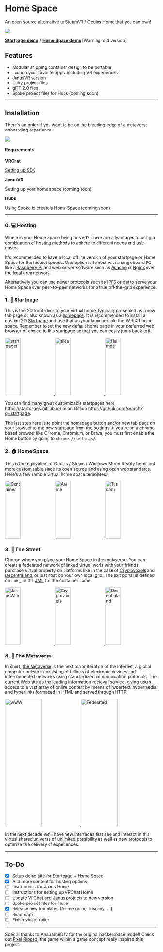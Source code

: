 # Home Space

An open source alternative to SteamVR / Oculus Home that you can own!

![](https://i.imgur.com/K0vf2rD.jpg)

[**Startpage demo**](https://madjin.github.io/startpage/) / [**Home Space demo**](https://madjin.github.io/home-space/janus/index.html) [Warning: old version] 

## Features

- Modular shipping container design to be portable
- Launch your favorite apps, including VR experiences
- JanusVR version 
- Unity project files
- glTF 2.0 files
- Spoke project files for Hubs (coming soon)

---

## Installation

There's an order if you want to be on the bleeding edge of a metaverse onboarding experience.

![](https://i.imgur.com/44jcBZL.jpg)

#### Requirements

**VRChat**

[Setting up SDK](https://docs.vrchat.com/docs/setting-up-the-sdk)

**JanusVR**

Setting up your home space (coming soon)

**Hubs**

Using Spoke to create a Home Space (coming soon)

---

### 0. :computer: Hosting

Where is your Home Space being hosted? There are advantages to using a combination of hosting methods to adhere to different needs and use-cases.

It's recommended to have a local offline version of your startpage or Home Space for the fastest speeds. One option is to host with a singleboard PC like a [Raspberry Pi](https://www.raspberrypi.org/) and web server software such as [Apache](https://www.raspberrypi.org/documentation/remote-access/web-server/apache.md) or [Nginx](https://www.raspberrypi.org/documentation/remote-access/web-server/nginx.md) over the local area network. 

Alternatively you can use newer protocols such as [IPFS](https://ipfs.io) or [dat](https://dat.foundation/) to serve your Home Space over peer-to-peer networks for a true off-the-grid experience.


### 1. :door: Startpage

This is the 2D front-door to your virtual home, typically presented as a new tab page or also known as a [homepage](https://en.wikipedia.org/wiki/Home_page). It is recommended to install a custom 2D [Startpage](https://github.com/madjin/startpage) and use that as your launcher into the WebXR home space. Remember to set the new default home page in your preferred web browser of choice to this startpage so that you can easily jump back to it.

<a href="https://github.com/madjin/startpage">
  <img alt="startpage1" target="_blank" src="https://i.imgur.com/5NCn5zN.jpg" height="190" width="32%">
</a>
<a href="https://github.com/Ozencb/tilde-enhanced">
  <img alt="tilde" target="_blank" src="https://i.imgur.com/k7kS2Q8.jpg" height="190" width="32%">
</a>
<a href="https://github.com/linuxserver/Heimdall">
  <img alt="Heimdall" target="_blank" src="https://i.imgur.com/XatmmTl.jpg" height="190" width="32%">
</a>

You can find many great customizable startpages here <https://startpages.github.io/> or on Github <https://github.com/search?q=startpage>.

The last step here is to point the homepage button and/or new tab page on your browser to the new startpage from the settings. If you're on a chrome based browser like Chrome, Chromium, or Brave, you must first enable the Home button by going to `chrome://settings/`.

### 2. :house: Home Space 

This is the equivalent of Oculus / Steam / Windows Mixed Reality home but more customizable since its open source and using open web standards. Here's a few sample virtual home space templates:

<a href="https://github.com/madjin/home-space">
  <img alt="Container" target="_blank" src="https://i.imgur.com/GQO4lV3.jpg" height="190" width="32%">
</a>
<a href="https://github.com/madjin/anime-room">
  <img alt="Anime" target="_blank" src="https://i.imgur.com/8S1ide8.jpg" height="190" width="32%">
</a>
<a href="https://github.com/madjin/tuscany">
  <img alt="Tuscany" target="_blank" src="https://i.imgur.com/NQuHts3.jpg" height="190" width="32%">
</a>

### 3. :bridge_at_night: The Street

Choose where you place your Home Space in the metaverse. You can create a federated network of linked virtual worls with your friends, purchase virtual property on platforms like in the case of [Cryptovoxels](https://www.cryptovoxels.com) and [Decentraland](https://decentraland.org), or just host on your own local grid. The exit portal is defined on line _ in the [JML]() for the container home.


<a href="https://github.com/janusvr-examples/desert">
  <img alt="JanusWeb" target="_blank" src="https://i.imgur.com/W5F9qE5.jpg" height="190" width="32%">
</a>
<a href="https://www.cryptovoxels.com/">
  <img alt="Cryptovoxels" target="_blank" src="https://i.imgur.com/IlcKVCk.jpg" height="190" width="32%">
</a>
<a href="https://decentraland.org">
  <img alt="Decentraland" target="_blank" src="https://i.imgur.com/ZCyYq3s.jpg" height="190" width="32%">
</a>

### 4. :stars: The Metaverse

In short, [the Metaverse](https://en.wikipedia.org/wiki/Metaverse) is the next major iteration of the Internet, a global computer network consisting of billions of electronic devices and interconnected networks using standardized communication protocols. The current Web sits as the leading information retrieval service, giving users access to a vast array of online content by means of hypertext, hypermedia, and hyperlinks formatted in HTML and served through HTTP.

<a href="https://i.imgur.com/TzR5qSI.jpg">
  <img alt="wWW" target="_blank" src="https://i.imgur.com/TzR5qSI.jpg" height="420" width="49%">
</a>
<a href="https://www.augmentedperception.com/">
  <img alt="Federated" target="_blank" src="https://i.imgur.com/D98s2Eb.gif" height="420" width="49%">
</a>

In the next decade we'll have new interfaces that see and interact in this virtual shared universe of unlimited possibility as well as new protocols to optimize the delivery of experiences. 

---


## To-Do

- [x] Setup demo site for Startpage + Home Space
- [x] Add more content for hosting options
- [ ] Instructions for Janus Home
- [ ] Instructions for setting up VRChat Home
- [ ] Update VRChat and Janus projects to new version
- [ ] Spoke project files for Hubs
- [x] Release new templates (Anime room, Tuscany, ...)
- [ ] Roadmap?
- [ ] Finish video trailer

---

Special thanks to AnaGameDev for the original hackerspace model! Check out [Pixel Ripped](http://www.pixelripped.com/), the game within a game concept really inspired this project.
